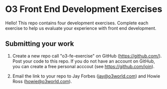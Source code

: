 # O3 Front End Development Exercises

Hello! This repo contains four development exercises. Complete each exercise to
help us evaluate your experience with front end development.

## Submitting your work

1. Create a new repo call "o3-fe-exercise" on GitHub (https://github.com/). Post your
   code to this repo. If you do not have an account on GitHub, you can create a free personal acccout
   (see https://github.com/join).

2. Email the link to your repo to Jay Forbes (jay@o3world.com) and Howie Ross
   (howie@o3world.com).
